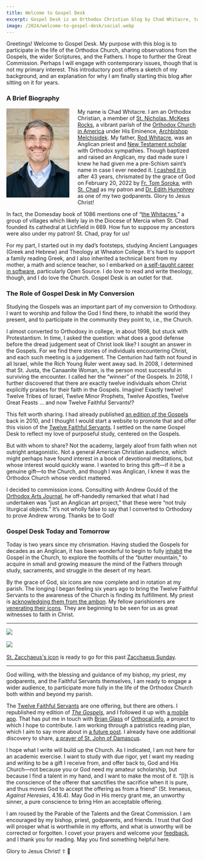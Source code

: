 ```yaml
---
title: Welcome to Gospel Desk
excerpt: Gospel Desk is an Orthodox Christian blog by Chad Whitacre, to participate in the life of the Church.
image: /2024/welcome-to-gospel-desk/social.webp
---
```


Greetings! Welcome to Gospel Desk. My purpose with this blog is to participate
in the life of the Orthodox Church, sharing observations from the Gospels, the
wider Scriptures, and the Fathers. I hope to further the Great Commission.
Perhaps I will engage with contemporary issues, though that is not my primary
interest. This introductory post offers a sketch of my background, and an
explanation for why I am finally starting this blog after sitting on it for
years.

### A Brief Biography

<div><a href="/about/chadwhitacre.jpg" style="display: block; float: left;
margin: 0 16pt 16pt 0 ! important; width: 33%;"><img
src="/about/chadwhitacre.small.jpg" style="margin: 0;"
></a></div>

My name is Chad Whitacre. I am an Orthodox Christian, a member of [St.
Nicholas, McKees Rocks](https://orthodoxpittsburgh.org/), a vibrant parish of
the [Orthodox Church in America](https://www.oca.org/) under His Eminence,
[Archbishop Melchisidek](https://www.ocadwpa.org/ourbishop). My father, [Rod
Whitacre](https://singinghome.com/), was an Anglican priest and [New Testament
scholar](https://whitacregreek.com/) with Orthodox sympathies. Though baptized
and raised an Anglican, my dad made sure I knew he had given me a pre-Schism
saint’s name in case I ever needed it. [I cashed it
in](https://www.ancientfaith.com/podcasts/aftodaylive/the_ups_and_downs_of_the_journey_to_orthodox_christianity)
after 43 years, chrismated by the grace of God on February 20, 2022 by [Fr. Tom
Soroka](https://www.ancientfaith.com/contributors/tom_soroka), with [St.
Chad](https://orthochristian.com/101836.html) as my patron and [Dr. Edith
Humphrey](https://edithmhumphrey.com/) as one of my two godparents. Glory to
Jesus Christ!

In fact, the Domesday book of 1086 mentions one of “[the
Whitacres](https://en.wikipedia.org/wiki/Nether_Whitacre),” a group of villages
which likely lay in the Diocese of Mercia when St. Chad founded its cathedral
at Lichfield in 669. How fun to suppose my ancestors were also under my patron!
St. Chad, pray for us!

For my part, I started out in my dad’s footsteps, studying Ancient Languages
(Greek and Hebrew) and Theology at Wheaton College. It's hard to support a
family reading Greek, and I also inherited a technical bent from my mother, a
math and science teacher, so I embarked on [a self-taught career in
software](https://chadwhitacre.com/), particularly Open Source. I do love to
read and write theology, though, and I do love the Church. Gospel Desk is an
outlet for that.

### The Role of Gospel Desk in My Conversion

Studying the Gospels was an important part of my conversion to Orthodoxy. I
want to worship and follow the God I find there, to inhabit the world they
present, and to participate in the community they point to, i.e., the Church.

I almost converted to Orthodoxy in college, in about 1998, but stuck with
Protestantism. In time, I asked the question: what does a good defense before
the dread judgement seat of Christ look like? I sought an answer in the
Gospels. For we find there stories of individuals encountering Christ, and each
such meeting is a judgement. The Centurion had faith not found in all Israel,
while the Rich Young Ruler went away sad. In 2008, I determined that St. Justa,
the Canaanite Woman, is the person most successful in surviving the encounter.
I called her the “winner” of the Gospels. In 2018, I further discovered that
there are exactly twelve individuals whom Christ explicitly praises for their
faith in the Gospels. Imagine! Exactly twelve! Twelve Tribes of Israel, Twelve
Minor Prophets, Twelve Apostles, Twelve Great Feasts ... and now Twelve
Faithful Servants!?

This felt worth sharing. I had already published [an edition of the
Gospels](/the-gospels/) back in 2010, and I thought I would start a website to
promote that and offer this vision of the [Twelve Faithful
Servants](/the-twelve-faithful-servants/). I settled on the name Gospel Desk to
reflect my love of purposeful study, centered on the Gospels.

But with whom to share? Not the academy, largely aloof from faith when not
outright antagonistic. Not a general American Christian audience, which might
perhaps have found interest in a book of devotional meditations, but whose
interest would quickly wane. I wanted to bring this gift—if it be a genuine
gift—to the Church, and though I was Anglican, I knew it was the Orthodox
Church whose verdict mattered.

I decided to commission icons. Consulting with Andrew Gould of the [Orthodox
Arts Journal](https://orthodoxartsjournal.org/), he off-handedly remarked that
what I had undertaken was “just an Anglican art project,” that these were “not
truly liturgical objects.” It’s not wholly false to say that I converted to
Orthodoxy to prove Andrew wrong. Thanks be to God!

### Gospel Desk Today and Tomorrow

Today is two years since my chrismation. Having studied the Gospels for decades
as an Anglican, it has been wonderful to begin to fully <u>inhabit</u> the
Gospel in the Church, to explore the foothills of the “butter mountain,” to
acquire in small and growing measure the mind of the Fathers through study,
sacraments, and struggle in the desert of my heart.

By the grace of God, six icons are now complete and in rotation at my parish.
The longing I began feeling six years ago to bring the Twelve Faithful Servants
to the awareness of the Church is finding its fulfillment. My priest is
[acknowledging them from the
ambon](https://www.youtube.com/watch?v=CBpYW2tzNk0). My fellow parishioners
are [venerating their
icons](https://www.youtube.com/watch?v=CBpYW2tzNk0#t=6m24s). They are
beginning to be seen for us as great witnesses to faith in Christ.

---

<a href="./st-zacchaeus-on-tetrapod.jpg"><img src="./st-zacchaeus-on-tetrapod.640.jpg"></a>

<a href="./st-zacchaeus-with-holy-water.jpg"><img src="./st-zacchaeus-with-holy-water.640.jpg"></a>

<div class="caption"><a href="/the-twelve-faithful-servants/st-zacchaeus/">St.
Zacchaeus's icon</a> is ready to go for this past <a
href="https://www.oca.org/saints/lives/2024/02/18/1-sunday-of-zacchaeus">Zacchaeus
Sunday</a>.</div>

---

God willing, with the blessing and guidance of my bishop, my priest, my
godparents, and the Faithful Servants themselves, I am ready to engage a wider
audience, to participate more fully in the life of the Orthodox Church both
within and beyond my parish.

The [Twelve Faithful Servants](/the-twelve-faithful-servants/) are one
offering, but there are others. I republished my edition of [_The
Gospels_](/the-gospels), and I followed it up with [a mobile app](/app/). That
has put me in touch with [Brian Glass](https://parochianus.blog/) of
[Orthocal.info](https://orthocal.info/), a project to which I hope to
contribute. I am working through a patristics reading plan, which I aim to say
more about in [a future
post](https://github.com/gospeldesk/www.gospeldesk.org/issues/29). I already
have one additional discovery to share, [a prayer of St. John of
Damascus](https://github.com/gospeldesk/www.gospeldesk.org/issues/31).

I hope what I write will build up the Church. As I indicated, I am not here for
an academic exercise. I want to study with due rigor, yet I want my reading and
writing to be a gift I receive from, and offer back to, God and His Church—not
because you or God need my amateur scholarship, but because I find a talent in
my hand, and I want to make the most of it. “[I]t is the conscience of the
offerer that sanctifies the sacrifice when it is pure, and thus moves God to
accept the offering as from a friend” (St. Irenaeus, _Against Heresies_,
4.16.4). May God in His mercy grant me, an unworthy sinner, a pure conscience
to bring Him an acceptable offering.

I am roused by the Parable of the Talents and the Great Commission. I am
encouraged by my bishop, priest, godparents, and friends. I trust that God will
prosper what is worthwhile in my efforts, and what is unworthy will be
corrected or forgotten. I covet your prayers and welcome your
[feedback](mailto:chad@zetaweb.com), and I thank you for reading. May you find
something helpful here.

Glory to Jesus Christ! ☦️ 💃
